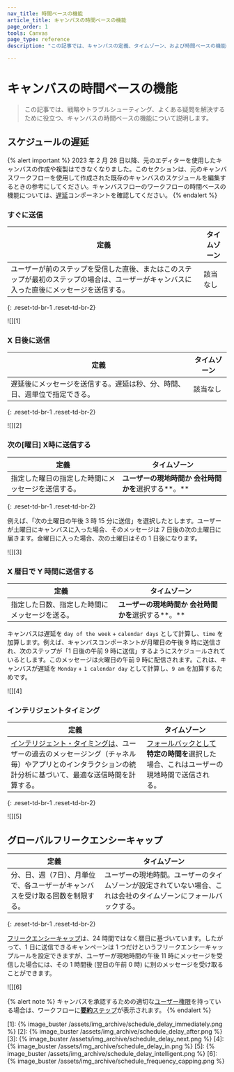 ```yaml
---
nav_title: 時間ベースの機能
article_title: キャンバスの時間ベースの機能
page_order: 1
tools: Canvas
page_type: reference
description: "この記事では、キャンバスの定義、タイムゾーン、および時間ベースの機能の例について説明します。"

---
```


# キャンバスの時間ベースの機能

> この記事では、戦略やトラブルシューティング、よくある疑問を解決するために役立つ、キャンバスの時間ベースの機能について説明します。 

## スケジュールの遅延

{% alert important %}
2023 年 2 月 28 日以降、元のエディターを使用したキャンバスの作成や複製はできなくなりました。このセクションは、元のキャンバスワークフローを使用して作成された既存のキャンバスのスケジュールを編集するときの参考にしてください。キャンバスフローのワークフローの時間ベースの機能については、[遅延]({{site.baseurl}}/user_guide/engagement_tools/canvas/canvas_components/delay_step/)コンポーネントを確認してください。
{% endalert %}

### すぐに送信

| 定義 |  タイムゾーン |
| --- | --- |
| ユーザーが前のステップを受信した直後、またはこのステップが最初のステップの場合は、ユーザーがキャンバスに入った直後にメッセージを送信する。 | 該当なし |
{: .reset-td-br-1 .reset-td-br-2}

![][1]

### X 日後に送信

| 定義 |  タイムゾーン |
| --- | --- |
| 遅延後にメッセージを送信する。遅延は秒、分、時間、日、週単位で指定できる。  | 該当なし |
{: .reset-td-br-1 .reset-td-br-2}

![][2]

### 次の\[曜日] X時に送信する

| 定義 |  タイムゾーン |
| --- | --- |
| 指定した曜日の指定した時間にメッセージを送信する。  | **ユーザーの現地時間か** **会社時間かを**選択する**。** |
{: .reset-td-br-1 .reset-td-br-2}

例えば、「次の土曜日の午後 3 時 15 分に送信」を選択したとします。ユーザーが土曜日にキャンバスに入った場合、そのメッセージは 7 日後の次の土曜日に届きます。金曜日に入った場合、次の土曜日はその 1 日後になります。

![][3]

### X 暦日で Y 時間に送信する

| 定義 |  タイムゾーン |
| --- | --- |
| 指定した日数、指定した時間にメッセージを送る。 | **ユーザーの現地時間か** **会社時間かを**選択する**。** |

キャンバスは遅延を `day of the week` + `calendar days` として計算し、`time` を加算します。例えば、キャンバスコンポーネントが月曜日の午後 9 時に送信され、次のステップが「1 日後の午前 9 時に送信」するようにスケジュールされているとします。このメッセージは火曜日の午前 9 時に配信されます。これは、キャンバスが遅延を `Monday` + `1 calendar day` として計算し、`9 am` を加算するためです。

![][4]

### インテリジェントタイミング

| 定義 | タイムゾーン |
| ---------- | ----- |
| [インテリジェント・タイミングは]({{site.baseurl}}/user_guide/sage_ai/intelligence/intelligent_timing/)、ユーザーの過去のメッセージング（チャネル毎）やアプリとのインタラクションの統計分析に基づいて、最適な送信時間を計算する。 | [フォールバックとして]({{site.baseurl}}/user_guide/sage_ai/intelligence/intelligent_timing/#fallback-options) **特定の時間を**選択した場合、これはユーザーの現地時間で送信される。 |
{: .reset-td-br-1 .reset-td-br-2}

![][5]

## グローバルフリークエンシーキャップ

| 定義 | タイムゾーン |
| --- | --- |
| 分、日、週（7日）、月単位で、各ユーザーがキャンバスを受け取る回数を制限する。 | ユーザーの現地時間。ユーザーのタイムゾーンが設定されていない場合、これは会社のタイムゾーンにフォールバックする。 |
{: .reset-td-br-1 .reset-td-br-2}

[フリークエンシーキャップ]({{site.baseurl}}/user_guide/engagement_tools/campaigns/testing_and_more/rate-limiting/#frequency-capping)は、24 時間ではなく暦日に基づいています。したがって、1 日に送信できるキャンペーンは 1 つだけというフリークエンシーキャップルールを設定できますが、ユーザーが現地時間の午後 11 時にメッセージを受信した場合には、その 1 時間後 (翌日の午前 0 時) に別のメッセージを受け取ることができます。

![][6]

{% alert note %}
キャンバスを承認するための適切な[ユーザー権限]({{site.baseurl}}/user_guide/administrative/app_settings/manage_your_braze_users/user_permissions/#managing-limited-and-team-role-permissions)を持っている場合は、ワークフローに[**要約**ステップ]({{site.baseurl}}/user_guide/engagement_tools/canvas/managing_canvases/canvas_approval/#using-approvals)が表示されます。
{% endalert %}


[1]: {% image_buster /assets/img_archive/schedule_delay_immediately.png %}
[2]: {% image_buster /assets/img_archive/schedule_delay_after.png %}
[3]: {% image_buster /assets/img_archive/schedule_delay_next.png %}
[4]: {% image_buster /assets/img_archive/schedule_delay_in.png %}
[5]: {% image_buster /assets/img_archive/schedule_delay_intelligent.png %}
[6]: {% image_buster /assets/img_archive/schedule_frequency_capping.png %}
